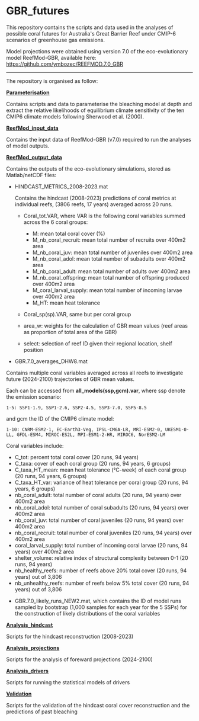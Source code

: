 # GBR_futures
This repository contains the scripts and data used in the analyses of possible coral futures for Australia's Great Barrier Reef under CMIP-6 scenarios of greenhouse gas emissions.

Model projections were obtained using version 7.0 of the eco-evolutionary model ReefMod-GBR, available here:
https://github.com/ymbozec/REEFMOD.7.0_GBR

***
The repository is organised as follow:

[**Parameterisation**](https://github.com/ymbozec/GBR_futures/Parmeterisation)

Contains scripts and data to parameterise the bleaching model at depth and extract the relative likelihoods of equilibrium climate sensitivity of the ten CMIP6 climate models following Sherwood et al. (2000).

[**ReefMod_input_data**](https://github.com/ymbozec/GBR_futures/ReefMod_input_data)

Contains the input data of ReefMod-GBR (v7.0) required to run the analyses of model outputs.

[**ReefMod_output_data**](https://github.com/ymbozec/GBR_futures/ReefMod_output_data)

Contains the outputs of the eco-evolutionary simulations, stored as Matlab/netCDF files:

* HINDCAST_METRICS_2008-2023.mat

  Contains the hindcast (2008-2023) predictions of coral metrics at individual reefs, (3806 reefs, 17 years) averaged across 20 runs.
    
   + Coral_tot.VAR, where VAR is the following coral variables summed across the 6 coral groups: 
     - M: mean total coral cover (%)</li>
      - M_nb_coral_recruit: mean total number of recruits over 400m2 area
      - M_nb_coral_juv: mean total number of juveniles over 400m2 area
      - M_nb_coral_adol: mean total number of subadults over 400m2 area 
      - M_nb_coral_adult: mean total number of adults over 400m2 area
      - M_nb_coral_offspring: mean total number of offspring produced over 400m2 area
      - M_coral_larval_supply: mean total number of incoming larvae over 400m2 area
      - M_HT: mean heat tolerance
      
   + Coral_sp(sp).VAR, same but per coral group
   + area_w: weights for the calculation of GBR mean values (reef areas as proportion of total area of the GBR)
   + select: selection of reef ID given their regional location, shelf position

* GBR.7.0_averages_DHW8.mat

Contains multiple coral variables averaged across all reefs to investigate future (2024-2100) trajectories of GBR mean values.

Each can be accessed from **all_models(ssp,gcm).var**, where ssp denote the emission scenario:

    1-5: SSP1-1.9, SSP1-2.6, SSP2-4.5, SSP3-7.0, SSP5-8.5

and gcm the ID of the CMIP6 climate model:

    1-10: CNRM-ESM2-1, EC-Earth3-Veg, IPSL-CM6A-LR, MRI-ESM2-0, UKESM1-0-LL, GFDL-ESM4, MIROC-ES2L, MPI-ESM1-2-HR, MIROC6, NorESM2-LM 

Coral variables include:
   + C_tot: percent total coral cover (20 runs, 94 years)
   + C_taxa: cover of each coral group (20 runs, 94 years, 6 groups)
   + C_taxa_HT_mean: mean heat tolerance (°C-week) of each coral group (20 runs, 94 years, 6 groups)
   + C_taxa_HT_var: variance of heat tolerance per coral group (20 runs, 94 years, 6 groups)
   + nb_coral_adult: total number of coral adults (20 runs, 94 years) over 400m2 area
   + nb_coral_adol: total number of coral subadults (20 runs, 94 years) over 400m2 area
   + nb_coral_juv: total number of coral juveniles (20 runs, 94 years) over 400m2 area
   + nb_coral_recruit: total number of coral juveniles (20 runs, 94 years) over 400m2 area
   + coral_larval_supply: total number of incoming coral larvae (20 runs, 94 years) over 400m2 area 
   + shelter_volume: relative index of structural complexity between 0-1 (20 runs, 94 years)
   + nb_healthy_reefs: number of reefs above 20% total cover (20 runs, 94 years) out of 3,806
   + nb_unhealthy_reefs: number of reefs below 5% total cover (20 runs, 94 years) out of 3,806
 
* GBR.7.0_likely_runs_NEW2.mat, which contains the ID of model runs sampled by bootstrap (1,000 samples for each year for the 5 SSPs) for the construction of likely distributions of the coral variables

[**Analysis_hindcast**](https://github.com/ymbozec/GBR_futures/Analysis_hindcast)

Scripts for the hindcast reconstruction (2008-2023)

[**Analysis_projections**](https://github.com/ymbozec/GBR_futures/Analysis_projections)

Scripts for the analysis of foreward projections (2024-2100)

[**Analysis_drivers**](https://github.com/ymbozec/GBR_futures/Analysis_drivers)

Scripts for running the statistical models of drivers

[**Validation**](https://github.com/ymbozec/GBR_futures/Validation)

Scripts for the validation of the hindcast coral cover reconstruction and the predictions of past bleaching
